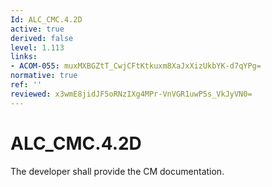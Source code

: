 ```yaml
---
Id: ALC_CMC.4.2D
active: true
derived: false
level: 1.113
links:
- ACOM-055: muxMXBGZtT_CwjCFtKtkuxm8XaJxXizUkbYK-d7qYPg=
normative: true
ref: ''
reviewed: x3wmE8jidJF5oRNzIXg4MPr-VnVGR1uwP5s_VkJyVN0=
---
```


# ALC_CMC.4.2D

The developer shall provide the CM documentation.